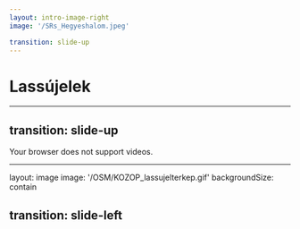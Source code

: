 ```yaml
---
layout: intro-image-right
image: '/SRs_Hegyeshalom.jpeg'

transition: slide-up
---
```


# Lassújelek


---
transition: slide-up
---

<!--suppress HtmlUnknownTag, HtmlUnknownTarget -->
<SlidevVideo controls=true autoPlay=true autoPause="slide" autoReset="slide">
  <source src="/OSM/GYSEV_Rajka-Szolnok_lassujelek.mp4" type="video/mp4"/>
  <p>
    Your browser does not support videos.
  </p>
</SlidevVideo>


---
layout: image
image: '/OSM/KOZOP_lassujelterkep.gif'
backgroundSize: contain

transition: slide-left
---
